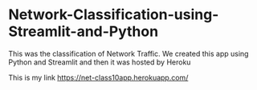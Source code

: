 # Network-Classification-using-Streamlit-and-Python

This was the classification of Network Traffic. 
We created this app using Python and Streamlit and then it was hosted by Heroku

This is my link https://net-class10app.herokuapp.com/
